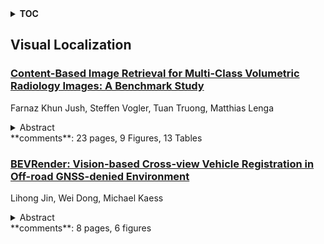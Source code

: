 <details>
  <summary><b>TOC</b></summary>
  <ol>
    <li><a href=#visual-localization>Visual Localization</a></li>
      <ul>
        <li><a href=#Content-Based-Image-Retrieval-for-Multi-Class-Volumetric-Radiology-Images:-A-Benchmark-Study>Content-Based Image Retrieval for Multi-Class Volumetric Radiology Images: A Benchmark Study</a></li>
        <li><a href=#BEVRender:-Vision-based-Cross-view-Vehicle-Registration-in-Off-road-GNSS-denied-Environment>BEVRender: Vision-based Cross-view Vehicle Registration in Off-road GNSS-denied Environment</a></li>
      </ul>
    </li>
  </ol>
</details>

## Visual Localization  

### [Content-Based Image Retrieval for Multi-Class Volumetric Radiology Images: A Benchmark Study](http://arxiv.org/abs/2405.09334)  
Farnaz Khun Jush, Steffen Vogler, Tuan Truong, Matthias Lenga  
<details>  
  <summary>Abstract</summary>  
  <ol>  
    While content-based image retrieval (CBIR) has been extensively studied in natural image retrieval, its application to medical images presents ongoing challenges, primarily due to the 3D nature of medical images. Recent studies have shown the potential use of pre-trained vision embeddings for CBIR in the context of radiology image retrieval. However, a benchmark for the retrieval of 3D volumetric medical images is still lacking, hindering the ability to objectively evaluate and compare the efficiency of proposed CBIR approaches in medical imaging. In this study, we extend previous work and establish a benchmark for region-based and multi-organ retrieval using the TotalSegmentator dataset (TS) with detailed multi-organ annotations. We benchmark embeddings derived from pre-trained supervised models on medical images against embeddings derived from pre-trained unsupervised models on non-medical images for 29 coarse and 104 detailed anatomical structures in volume and region levels. We adopt a late interaction re-ranking method inspired by text matching for image retrieval, comparing it against the original method proposed for volume and region retrieval achieving retrieval recall of 1.0 for diverse anatomical regions with a wide size range. The findings and methodologies presented in this paper provide essential insights and benchmarks for the development and evaluation of CBIR approaches in the context of medical imaging.  
  </ol>  
</details>  
**comments**: 23 pages, 9 Figures, 13 Tables  
  
### [BEVRender: Vision-based Cross-view Vehicle Registration in Off-road GNSS-denied Environment](http://arxiv.org/abs/2405.09001)  
Lihong Jin, Wei Dong, Michael Kaess  
<details>  
  <summary>Abstract</summary>  
  <ol>  
    We introduce BEVRender, a novel learning-based approach for the localization of ground vehicles in Global Navigation Satellite System (GNSS)-denied off-road scenarios. These environments are typically challenging for conventional vision-based state estimation due to the lack of distinct visual landmarks and the instability of vehicle poses. To address this, BEVRender generates high-quality local bird's eye view (BEV) images of the local terrain. Subsequently, these images are aligned with a geo-referenced aerial map via template-matching to achieve accurate cross-view registration. Our approach overcomes the inherent limitations of visual inertial odometry systems and the substantial storage requirements of image-retrieval localization strategies, which are susceptible to drift and scalability issues, respectively. Extensive experimentation validates BEVRender's advancement over existing GNSS-denied visual localization methods, demonstrating notable enhancements in both localization accuracy and update frequency. The code for BEVRender will be made available soon.  
  </ol>  
</details>  
**comments**: 8 pages, 6 figures  
  
  



